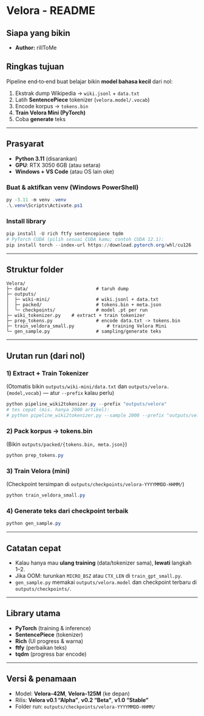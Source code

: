 # Velora - README

## Siapa yang bikin
- **Author:** rillToMe

## Ringkas tujuan
Pipeline end‑to‑end buat belajar bikin **model bahasa kecil** dari nol:

1. Ekstrak dump Wikipedia → `wiki.jsonl` + `data.txt`  
2. Latih **SentencePiece** tokenizer (`velora.model/.vocab`)  
3. Encode korpus → `tokens.bin`  
4. **Train Velora Mini (PyTorch)**  
5. Coba **generate** teks

---

## Prasyarat
- **Python 3.11** (disarankan)
- **GPU**: RTX 3050 6GB (atau setara)
- **Windows + VS Code** (atau OS lain oke)

### Buat & aktifkan venv (Windows PowerShell)
```powershell
py -3.11 -m venv .venv
.\.venv\Scripts\Activate.ps1
```

### Install library
```powershell
pip install -U rich ftfy sentencepiece tqdm
# PyTorch CUDA (pilih sesuai CUDA kamu; contoh CUDA 12.1):
pip install torch --index-url https://download.pytorch.org/whl/cu126
```

---

## Struktur folder 
```
Velora/
├─ data/                         # taruh dump
├─ outputs/
│  ├─ wiki-mini/                 # wiki.jsonl + data.txt 
│  ├─ packed/                    # tokens.bin + meta.json 
│  └─ checkpoints/               # model .pt per run 
├─ wiki_tokenizer.py    # extract + train tokenizer
├─ prep_tokens.py                # encode data.txt -> tokens.bin
├─ train_veldora_small.py            # training Velora Mini
└─ gen_sample.py                 # sampling/generate teks
```

---

## Urutan run (dari nol)

### 1) Extract + Train Tokenizer
(Otomatis bikin `outputs/wiki-mini/data.txt` dan `outputs/velora.{model,vocab}` — atur `--prefix` kalau perlu)
```powershell
python pipeline_wiki2tokenizer.py --prefix "outputs/velora"
# tes cepat (mis. hanya 2000 artikel):
# python pipeline_wiki2tokenizer.py --sample 2000 --prefix "outputs/velora_test"
```

### 2) Pack korpus → tokens.bin
(Bikin `outputs/packed/{tokens.bin, meta.json}`)
```powershell
python prep_tokens.py
```

### 3) Train Velora (mini)
(Checkpoint tersimpan di `outputs/checkpoints/velora-YYYYMMDD-HHMM/`)
```powershell
python train_veldora_small.py
```

### 4) Generate teks dari checkpoint terbaik
```powershell
python gen_sample.py
```

---

## Catatan cepat
- Kalau hanya mau **ulang training** (data/tokenizer sama), **lewati** langkah 1–2.
- Jika OOM: turunkan `MICRO_BSZ` atau `CTX_LEN` di `train_gpt_small.py`.
- `gen_sample.py` memakai `outputs/velora.model` dan checkpoint terbaru di `outputs/checkpoints/`.

---

## Library utama
- **PyTorch** (training & inference)
- **SentencePiece** (tokenizer)
- **Rich** (UI progress & warna)
- **ftfy** (perbaikan teks)
- **tqdm** (progress bar encode)

---

## Versi & penamaan
- Model: **Velora-42M**, **Velora-125M** (ke depan)
- Rilis: **Velora v0.1 “Alpha”**, **v0.2 “Beta”**, **v1.0 “Stable”**
- Folder run: `outputs/checkpoints/velora-YYYYMMDD-HHMM/`
